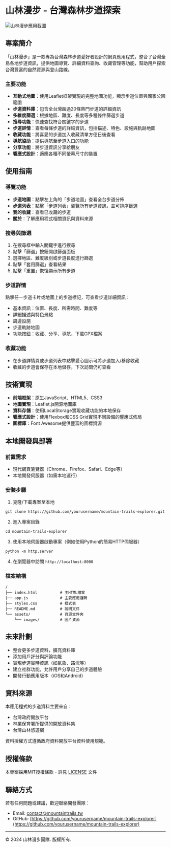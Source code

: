 # 山林漫步 - 台灣森林步道探索

![山林漫步應用截圖](https://images.unsplash.com/photo-1596097155664-4f5be285dee3?auto=format&fit=crop&w=1200&q=80)

## 專案簡介

「山林漫步」是一款專為台灣森林步道愛好者設計的網頁應用程式，整合了台灣全島各地步道資訊，提供地圖導覽、詳細資料查詢、收藏管理等功能，幫助用戶探索台灣豐富的自然資源與登山路線。

### 主要功能

- **互動式地圖**：使用Leaflet框架實現的完整地圖功能，顯示步道位置與國家公園範圍
- **步道資料庫**：包含全台灣超過20條熱門步道的詳細資訊
- **多維度篩選**：根據地區、難度、長度等多種條件篩選步道
- **搜尋功能**：快速查找符合關鍵字的步道
- **步道詳情**：查看每條步道的詳細資訊，包括描述、特色、設施與軌跡地圖
- **收藏功能**：將喜愛的步道加入收藏清單方便日後查看
- **導航協助**：提供導航至步道入口的功能
- **分享功能**：將步道資訊分享給朋友
- **響應式設計**：適應各種不同螢幕尺寸的裝置

## 使用指南

### 導覽功能

- **步道地圖**：點擊左上角的「步道地圖」查看全台步道分佈
- **步道列表**：點擊「步道列表」瀏覽所有步道資訊，並可排序篩選
- **我的收藏**：查看已收藏的步道
- **關於**：了解應用程式相關資訊與資料來源

### 搜尋與篩選

1. 在搜尋框中輸入關鍵字進行搜尋
2. 點擊「篩選」按鈕開啟篩選面板
3. 選擇地區、難度級別或步道長度進行篩選
4. 點擊「套用篩選」查看結果
5. 點擊「重置」恢復顯示所有步道

### 步道詳情

點擊任一步道卡片或地圖上的步道標記，可查看步道詳細資訊：
- 基本資訊：位置、長度、所需時間、難度等
- 詳細描述與特色景點
- 周邊設施
- 步道軌跡地圖
- 功能按鈕：收藏、分享、導航、下載GPX檔案

### 收藏功能

- 在步道詳情頁或步道列表中點擊愛心圖示可將步道加入/移除收藏
- 收藏的步道會保存在本地儲存，下次訪問仍可查看

## 技術實現

- **前端框架**：原生JavaScript、HTML5、CSS3
- **地圖實現**：Leaflet.js開源地圖庫
- **資料存儲**：使用LocalStorage實現收藏功能的本地保存
- **響應式設計**：使用Flexbox和CSS Grid實現不同設備的響應式佈局
- **圖標庫**：Font Awesome提供豐富的圖標資源

## 本地開發與部署

### 前置需求

- 現代網頁瀏覽器（Chrome、Firefox、Safari、Edge等）
- 本地開發伺服器（如需本地運行）

### 安裝步驟

1. 克隆/下載專案至本地
```
git clone https://github.com/yourusername/mountain-trails-explorer.git
```

2. 進入專案目錄
```
cd mountain-trails-explorer
```

3. 使用本地伺服器啟動專案（例如使用Python的簡易HTTP伺服器）
```
python -m http.server
```

4. 在瀏覽器中訪問 `http://localhost:8000`

### 檔案結構

```
/
├── index.html          # 主HTML檔案
├── app.js              # 主要應用邏輯
├── styles.css          # 樣式表
├── README.md           # 說明文件
└── assets/             # 資源文件夾
    └── images/         # 圖片資源
```

## 未來計劃

- 整合更多步道資料，擴充資料庫
- 添加用戶評分與評論功能
- 實現步道實時資訊（如氣象、路況等）
- 建立社群功能，允許用戶分享自己的步道體驗
- 開發行動應用版本（iOS和Android）

## 資料來源

本應用程式的步道資料主要來自：
- 台灣政府開放平台
- 林業保育署所提供的開放資料集
- 台灣山林悠遊網

資料授權方式遵循政府資料開放平台資料使用規範。

## 授權條款

本專案採用MIT授權條款 - 詳見 [LICENSE](LICENSE) 文件

## 聯絡方式

若有任何問題或建議，歡迎聯絡開發團隊：
- Email: contact@mountaintrails.tw
- GitHub: [https://github.com/yourusername/mountain-trails-explorer](https://github.com/yourusername/mountain-trails-explorer)

---

© 2024 山林漫步團隊. 版權所有. 
